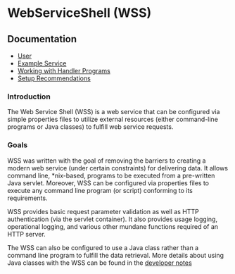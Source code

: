 # WebServiceShell (WSS)


## Documentation
- [User](WebServiceShell-2.4.x.md)
- [Example Service](ExampleService.md)
- [Working with Handler Programs](HandlerRequirements.md)
- [Setup Recommendations](Recommendations.md)

### Introduction

The Web Service Shell (WSS) is a web service that can be configured via
simple properties files to utilize external resources (either
command-line programs or Java classes) to fulfill web service requests.

### Goals

WSS was written with the goal of removing the barriers to creating a
modern web service (under certain constraints) for delivering data. It allows
command line, \*nix-based, programs to be executed from a pre-written
Java servlet. Moreover, WSS can be configured via properties
files to execute any command line program (or script) conforming to its
requirements.

WSS provides basic request parameter validation as well as HTTP
authentication (via the servlet container). It also provides usage
logging, operational logging, and various other mundane functions required
of an HTTP server.

The WSS can also be configured to use a Java class rather than a command
line program to fulfill the data retrieval. More details about using
Java classes with the WSS can be found in the [developer notes](developer/README.md)
